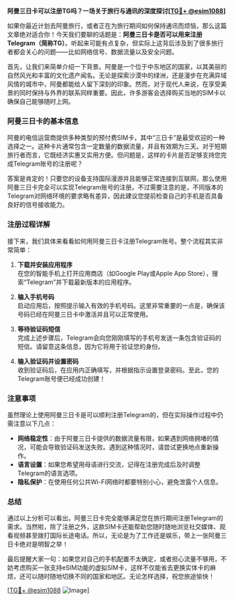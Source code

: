**阿曼三日卡可以注册TG吗？一场关于旅行与通讯的深度探讨[[TG💪+ @esim1088](https://t.me/s/esim1088)]**

如果你最近计划去阿曼旅行，或者正在为旅行期间如何保持通讯而烦恼，那么这篇文章绝对适合你！今天我们要聊的话题是：**阿曼三日卡是否可以用来注册Telegram（简称TG）**。听起来可能有点复杂，但实际上这背后涉及到了很多旅行者都会关心的问题——比如网络信号、数据流量以及安全问题。

首先，让我们来简单介绍一下背景。阿曼是一个位于中东地区的国家，以其美丽的自然风光和丰富的文化遗产闻名。无论是探索沙漠中的绿洲，还是漫步在充满异域风情的城市中，阿曼都能给人留下深刻的印象。然而，对于现代人来说，在享受美景的同时保持与外界的联系同样重要。因此，许多游客会选择购买当地的SIM卡以确保自己能够随时上网。

### 阿曼三日卡的基本信息

阿曼的电信运营商提供多种类型的预付费SIM卡，其中“三日卡”是最受欢迎的一种选择之一。这种卡片通常包含一定数量的数据流量，并且有效期为三天。对于短期旅行者而言，它既经济实惠又实用方便。但问题是，这样的卡片是否足够支持您完成Telegram账号的注册呢？

答案是肯定的！只要您的设备支持国际漫游并且能够正常连接到互联网，那么使用阿曼三日卡完全可以实现Telegram账号的注册。不过需要注意的是，不同版本的Telegram对网络环境的要求略有差异，因此建议您提前检查自己的手机是否具备良好的信号接收能力。

### 注册过程详解

接下来，我们具体来看看如何用阿曼三日卡注册Telegram账号。整个流程其实非常简单：

1. **下载并安装应用程序**  
   在您的智能手机上打开应用商店（如Google Play或Apple App Store），搜索“Telegram”并下载最新版本的应用程序。

2. **输入手机号码**  
   启动应用后，按照提示输入有效的手机号码。这里非常重要的一点是，确保该号码已经在阿曼三日卡中激活并且可以正常使用。

3. **等待验证码短信**  
   完成上述步骤后，Telegram会向您刚刚填写的手机号发送一条包含验证码的短信。请留意这条信息，因为它将用于验证您的身份。

4. **输入验证码并设置密码**  
   收到验证码后，在应用内正确填写，并根据指示设置登录密码。至此，您的Telegram账号便已经成功创建！

### 注意事项

虽然理论上使用阿曼三日卡是可以顺利注册Telegram的，但在实际操作过程中仍需注意以下几点：

- **网络稳定性**：由于阿曼三日卡提供的数据流量有限，如果遇到网络拥堵的情况，可能会导致验证码发送失败。遇到这种情况时，请尝试更换地点重新操作。
- **语言设置**：如果您希望用母语进行交流，记得在注册完成后及时调整Telegram的语言选项。
- **隐私保护**：在使用任何公共Wi-Fi网络时都要特别小心，避免泄露个人信息。

### 总结

通过以上分析可以看出，阿曼三日卡完全能够满足您在旅行期间注册Telegram的需求。当然啦，除了注册之外，这款SIM卡还能帮助您随时随地浏览社交媒体、观看视频甚至拨打国际长途电话。所以，无论是为了工作还是娱乐，带上一张阿曼三日卡绝对是明智之举！

最后提醒大家一句：如果您对自己的手机配置不太确定，或者担心流量不够用，不妨考虑购买一张支持eSIM功能的虚拟SIM卡，这样不仅能省去更换实体卡的麻烦，还可以随时随地切换不同的国家和地区。无论怎样选择，祝您旅途愉快！

[[TG💪+ @esim1088](https://t.me/s/esim1088) ![Image](https://i.postimg.cc/4NQfJmqS/Snipaste-2025-05-13-00-14-12.png)]